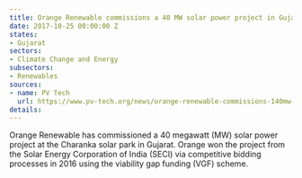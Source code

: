 ```yaml
---
title: Orange Renewable commissions a 40 MW solar power project in Gujarat
date: 2017-10-25 00:00:00 Z
states:
- Gujarat
sectors:
- Climate Change and Energy
subsectors:
- Renewables
sources:
- name: PV Tech
  url: https://www.pv-tech.org/news/orange-renewable-commissions-140mw-of-solar-projects-in-gujarat-and-maharas
details: 
---
```


Orange Renewable has commissioned a 40 megawatt (MW) solar power project at the Charanka solar park in Gujarat. Orange won the project from the Solar Energy Corporation of India (SECI) via competitive bidding processes in 2016 using the viability gap funding (VGF) scheme. 
